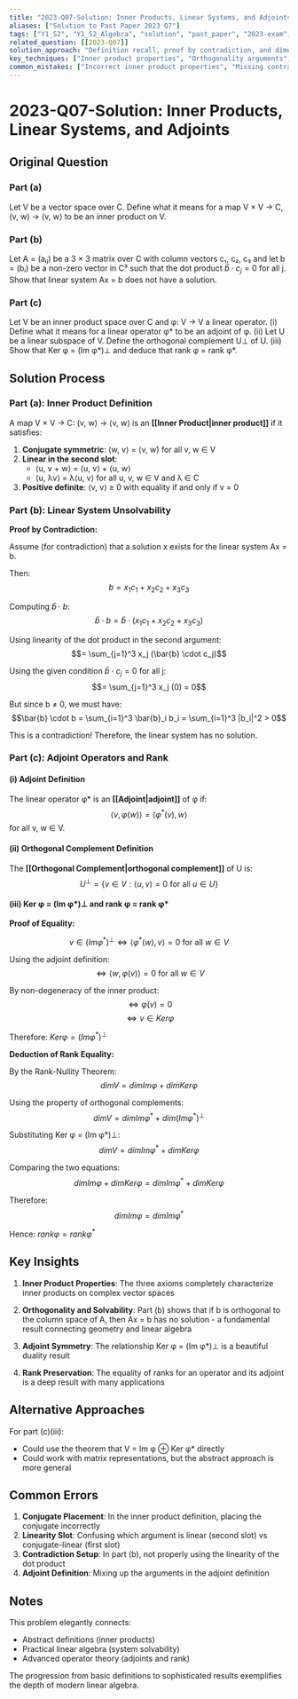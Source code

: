 ```yaml
---
title: "2023-Q07-Solution: Inner Products, Linear Systems, and Adjoints"
aliases: ["Solution to Past Paper 2023 Q7"]
tags: ["Y1_S2", "Y1_S2_Algebra", "solution", "past_paper", "2023-exam", "section-b", "q7", "inner_products", "linear_systems", "adjoints"]
related_question: [[2023-Q07]]
solution_approach: "Definition recall, proof by contradiction, and dimensional analysis"
key_techniques: ["Inner product properties", "Orthogonality arguments", "Adjoint definition", "Rank-Nullity Theorem"]
common_mistakes: ["Incorrect inner product properties", "Missing contradiction in part (b)", "Confusing adjoint definition"]
---
```


# 2023-Q07-Solution: Inner Products, Linear Systems, and Adjoints

## Original Question

### Part (a)
Let V be a vector space over C. Define what it means for a map
V × V → C, (v, w) → ⟨v, w⟩
to be an inner product on V.

### Part (b)
Let A = (aᵢⱼ) be a 3 × 3 matrix over C with column vectors c₁, c₂, c₃ and let b = (bᵢ)
be a non-zero vector in C³ such that the dot product $\bar{b} \cdot c_j = 0$ for all j. Show that linear system Ax = b does not have a solution.

### Part (c)
Let V be an inner product space over C and φ: V → V a linear operator.
(i) Define what it means for a linear operator φ* to be an adjoint of φ.
(ii) Let U be a linear subspace of V. Define the orthogonal complement U⊥ of U.
(iii) Show that Ker φ = (Im φ*)⊥ and deduce that rank φ = rank φ*.

## Solution Process

### Part (a): Inner Product Definition

A map V × V → C: (v, w) → ⟨v, w⟩ is an **[[Inner Product|inner product]]** if it satisfies:

1. **Conjugate symmetric**: ⟨w, v⟩ = ⟨v, w⟩̄ for all v, w ∈ V
2. **Linear in the second slot**:
   - ⟨u, v + w⟩ = ⟨u, v⟩ + ⟨u, w⟩
   - ⟨u, λv⟩ = λ⟨u, v⟩
   for all u, v, w ∈ V and λ ∈ C
3. **Positive definite**: ⟨v, v⟩ ≥ 0 with equality if and only if v = 0

### Part (b): Linear System Unsolvability

**Proof by Contradiction:**

Assume (for contradiction) that a solution x exists for the linear system Ax = b.

Then:
$$b = x_1 c_1 + x_2 c_2 + x_3 c_3$$

Computing $\bar{b} \cdot b$:
$$\bar{b} \cdot b = \bar{b} \cdot (x_1 c_1 + x_2 c_2 + x_3 c_3)$$

Using linearity of the dot product in the second argument:
$$= \sum_{j=1}^3 x_j (\bar{b} \cdot c_j)$$

Using the given condition $\bar{b} \cdot c_j = 0$ for all j:
$$= \sum_{j=1}^3 x_j (0) = 0$$

But since b ≠ 0, we must have:
$$\bar{b} \cdot b = \sum_{i=1}^3 \bar{b}_i b_i = \sum_{i=1}^3 |b_i|^2 > 0$$

This is a contradiction! Therefore, the linear system has no solution.

### Part (c): Adjoint Operators and Rank

#### (i) Adjoint Definition
The linear operator φ* is an **[[Adjoint|adjoint]]** of φ if:
$$⟨v, φ(w)⟩ = ⟨φ^*(v), w⟩$$
for all v, w ∈ V.

#### (ii) Orthogonal Complement Definition
The **[[Orthogonal Complement|orthogonal complement]]** of U is:
$$U^⊥ = \{v ∈ V : ⟨u, v⟩ = 0 \text{ for all } u ∈ U\}$$

#### (iii) Ker φ = (Im φ*)⊥ and rank φ = rank φ*

**Proof of Equality:**

$$v ∈ (Im φ^*)^⊥ \iff ⟨φ^*(w), v⟩ = 0 \text{ for all } w ∈ V$$

Using the adjoint definition:
$$\iff ⟨w, φ(v)⟩ = 0 \text{ for all } w ∈ V$$

By non-degeneracy of the inner product:
$$\iff φ(v) = 0$$
$$\iff v ∈ Ker φ$$

Therefore: $Ker φ = (Im φ^*)^⊥$

**Deduction of Rank Equality:**

By the Rank-Nullity Theorem:
$$dim V = dim Im φ + dim Ker φ$$

Using the property of orthogonal complements:
$$dim V = dim Im φ^* + dim (Im φ^*)^⊥$$

Substituting Ker φ = (Im φ*)⊥:
$$dim V = dim Im φ^* + dim Ker φ$$

Comparing the two equations:
$$dim Im φ + dim Ker φ = dim Im φ^* + dim Ker φ$$

Therefore:
$$dim Im φ = dim Im φ^*$$

Hence: $rank φ = rank φ^*$

## Key Insights

1. **Inner Product Properties**: The three axioms completely characterize inner products on complex vector spaces

2. **Orthogonality and Solvability**: Part (b) shows that if b is orthogonal to the column space of A, then Ax = b has no solution - a fundamental result connecting geometry and linear algebra

3. **Adjoint Symmetry**: The relationship Ker φ = (Im φ*)⊥ is a beautiful duality result

4. **Rank Preservation**: The equality of ranks for an operator and its adjoint is a deep result with many applications

## Alternative Approaches

For part (c)(iii):
- Could use the theorem that V = Im φ ⊕ Ker φ* directly
- Could work with matrix representations, but the abstract approach is more general

## Common Errors

1. **Conjugate Placement**: In the inner product definition, placing the conjugate incorrectly
2. **Linearity Slot**: Confusing which argument is linear (second slot) vs conjugate-linear (first slot)
3. **Contradiction Setup**: In part (b), not properly using the linearity of the dot product
4. **Adjoint Definition**: Mixing up the arguments in the adjoint definition

## Notes

This problem elegantly connects:
- Abstract definitions (inner products)
- Practical linear algebra (system solvability)
- Advanced operator theory (adjoints and rank)

The progression from basic definitions to sophisticated results exemplifies the depth of modern linear algebra.
